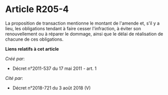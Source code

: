 # Article R205-4

La proposition de transaction mentionne le montant de l'amende et, s'il y a lieu, les obligations tendant à faire cesser
l'infraction, à éviter son renouvellement ou à réparer le dommage, ainsi que le délai de réalisation de chacune de ces
obligations.

**Liens relatifs à cet article**

_Créé par_:

  - Décret n°2011-537 du 17 mai 2011 - art. 1

_Cité par_:

  - Décret n°2018-721 du 3 août 2018 (V)
